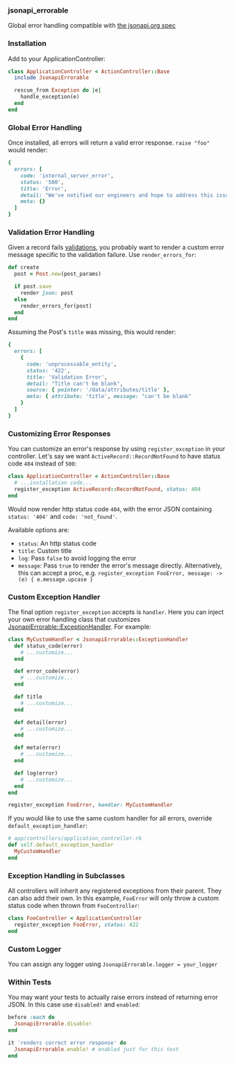### jsonapi_errorable

Global error handling compatible with [the jsonapi.org spec](http://jsonapi.org/format/#errors)

### Installation

Add to your ApplicationController:

```ruby
class ApplicationController < ActionController::Base
  include JsonapiErrorable

  rescue_from Exception do |e|
    handle_exception(e)
  end
end
```

### Global Error Handling

Once installed, all errors will return a valid error response. `raise "foo"` would render:

```ruby
{
  errors: [
    code: 'internal_server_error',
    status: '500',
    title: 'Error',
    detail: "We've notified our engineers and hope to address this issue shortly.",
    meta: {}
  ]
}
```

### Validation Error Handling

Given a record fails [validations](http://api.rubyonrails.org/classes/ActiveModel/Validations.html), you probably want to render a custom error message specific to the validation failure. Use `render_errors_for`:

```ruby
def create
  post = Post.new(post_params)

  if post.save
    render json: post
  else
    render_errors_for(post)
  end
end
```

Assuming the Post's `title` was missing, this would render:

```ruby
{
  errors: [
    {
      code: 'unprocessable_entity',
      status: '422',
      title: 'Validation Error',
      detail: "Title can't be blank",
      source: { pointer: '/data/attributes/title' },
      meta: { attribute: 'title', message: "can't be blank"
    }
  ]
}
```

### Customizing Error Responses

You can customize an error's response by using `register_exception` in your controller. Let's say we want `ActiveRecord::RecordNotFound` to have status code `404` instead of `500`:

```ruby
class ApplicationController < ActionController::Base
  # ...installation code...
  register_exception ActiveRecord::RecordNotFound, status: 404
end
```

Would now render http status code `404`, with the error JSON containing `status: '404'` and `code: 'not_found'`.

Available options are:

* `status`: An http status code
* `title`: Custom title
* `log`: Pass `false` to avoid logging the error
* `message`: Pass `true` to render the error's message directly. Alternatively, this can accept a proc, e.g. `register_exception FooError, message: ->(e) { e.message.upcase }`

### Custom Exception Handler

The final option `register_exception` accepts is `handler`. Here you can inject your own error handling class that customizes [JsonapiErrorable::ExceptionHandler](https://bbgithub.dev.bloomberg.com/InfrastructureExperience/jsonapi_errorable/blob/master/lib/jsonapi_errorable/exception_handler.rb). For example:

```ruby
class MyCustomHandler < JsonapiErrorable::ExceptionHandler
  def status_code(error)
    # ...customize...
  end

  def error_code(error)
    # ...customize...
  end

  def title
    # ...customize...
  end

  def detail(error)
    # ...customize...
  end

  def meta(error)
    # ...customize...
  end

  def log(error)
    # ...customize...
  end
end

register_exception FooError, handler: MyCustomHandler
```

If you would like to use the same custom handler for all errors, override `default_exception_handler`:

```ruby
# app/controllers/application_controller.rb
def self.default_exception_handler
  MyCustomHandler
end
```

### Exception Handling in Subclasses

All controllers will inherit any registered exceptions from their parent. They can also add their own. In this example, `FooError` will only throw a custom status code when thrown from `FooController`:

```ruby
class FooController < ApplicationController
  register_exception FooError, status: 422
end
```

### Custom Logger

You can assign any logger using `JsonapiErrorable.logger = your_logger`

### Within Tests

You may want your tests to actually raise errors instead of returning error JSON. In this case use `disabled!` and `enabled`:

```ruby
before :each do
  JsonapiErrorable.disable!
end

it 'renders correct error response' do
  JsonapiErrorable.enable! # enabled just for this test
end
```
